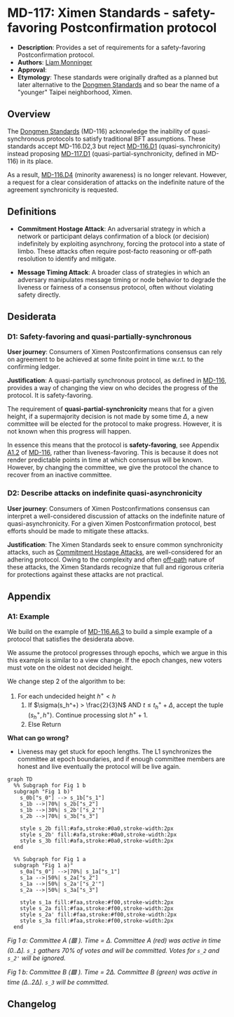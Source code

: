 # MD-117: Ximen Standards - safety-favoring Postconfirmation protocol

- **Description**: Provides a set of requirements for a safety-favoring Postconfirmation protocol.
- **Authors**: [Liam Monninger](mailto:liam@movementlabs.xyz)
- **Approval**:
- **Etymology**: These standards were originally drafted as a planned but later alternative to the [Dongmen Standards](https://github.com/movementlabsxyz/MIP/pull/116) and so bear the name of a "younger" Taipei neighborhood, Ximen.

## Overview

The [Dongmen Standards](https://github.com/movementlabsxyz/MIP/pull/116) (MD-116) acknowledge the inability of quasi-synchronous protocols to satisfy traditional BFT assumptions. These standards accept MD-116.D2,3 but reject [MD-116.D1](https://github.com/movementlabsxyz/MIP/tree/l-monninger/dongmen-standards/MD/md-n#d1-fully-synchronous) (quasi-synchronicity) instead proposing [MD-117.D1](#d1-partially-synchronous) (quasi-partial-synchronicity, defined in MD-116) in its place. 

As a result, [MD-116.D4](https://github.com/movementlabsxyz/MIP/tree/l-monninger/dongmen-standards/MD/md-n#d4-minority-aware) (minority awareness) is no longer relevant. However, a request for a clear consideration of attacks on the indefinite nature of the agreement synchronicity is requested. 

## Definitions

- **Commitment Hostage Attack**: An adversarial strategy in which a network or participant delays confirmation of a block (or decision) indefinitely by exploiting asynchrony, forcing the protocol into a state of limbo. These attacks often require post-facto reasoning or off-path resolution to identify and mitigate.

- **Message Timing Attack**: A broader class of strategies in which an adversary manipulates message timing or node behavior to degrade the liveness or fairness of a consensus protocol, often without violating safety directly.

## Desiderata

### D1: Safety-favoring and quasi-partially-synchronous

**User journey**: Consumers of Ximen Postconfirmations consensus can rely on agreement to be achieved at some finite point in time w.r.t. to the confirming ledger. 

**Justification**:
A quasi-partially synchronous protocol, as defined in [MD-116](https://github.com/movementlabsxyz/MIP/tree/l-monninger/dongmen-standards/MD/md-n), provides a way of changing the view on who decides the progress of the protocol. It is safety-favoring.

The requirement of **quasi-partial-synchronicity** means that for a given height, if a supermajority decision is not made by some time $\Delta$, a new committee will be elected for the protocol to make progress. However, it is not known when this progress will happen.

In essence this means that the protocol is **safety-favoring**, see Appendix [A1.2]() of [MD-116](https://github.com/movementlabsxyz/MIP/tree/l-monninger/dongmen-standards/MD/md-n), rather than liveness-favoring. This is because it does not render predictable points in time at which consensus will be known. However, by changing the committee, we give the protocol the chance to recover from an inactive committee.

### D2: Describe attacks on indefinite quasi-asynchronicity

**User journey**: Consumers of Ximen Postconfirmations consensus can interpret a well-considered discussion of attacks on the indefinite nature of quasi-asynchronicity. For a given Ximen Postconfirmation protocol, best efforts should be made to mitigate these attacks. 

**Justification**: The Ximen Standards seek to ensure common synchronicity attacks, such as [Commitment Hostage Attacks](https://github.com/movementlabsxyz/MIP/tree/main/MD/md-3), are well-considered for an adhering protocol. Owing to the complexity and often [off-path](https://economics.stackexchange.com/questions/57998/on-and-off-equilibrium-path-game-theory) nature of these attacks, the Ximen Standards recognize that full and rigorous criteria for protections against these attacks are not practical. 

## Appendix

### A1: Example

We build on the example of [MD-116.A6.3](https://github.com/movementlabsxyz/MIP/tree/l-monninger/dongmen-standards/MD/md-n#a63-revotes-single-counting-with-propagation) to build a simple example of a protocol that satisfies the desiderata above.

We assume the protocol progresses through epochs, which we argue in this this example is similar to a view change. If the epoch changes, new voters must vote on the oldest not decided height.

We change step 2 of the algorithm to be:

1. For each undecided height $h^+ < h$
    1. If $\sigma(s_h^+) > \frac{2}{3}N$ AND $t \leq t_h^+ + \Delta$, accept the tuple $(s_h^+, h^+)$. Continue processing slot $h^++1$.
    3. Else Return

**What can go wrong?**

- Liveness may get stuck for epoch lengths. The L1 synchronizes the committee at epoch boundaries, and if enough committee members are honest and live eventually the protocol will be live again.

```mermaid
graph TD
  %% Subgraph for Fig 1 b
  subgraph "Fig 1 b)"
    s_0b["s_0"] --> s_1b["s_1"]
    s_1b -->|70%| s_2b["s_2"]
    s_1b -->|30%| s_2b'["s_2'"]
    s_2b -->|70%| s_3b["s_3"]

    style s_2b fill:#afa,stroke:#0a0,stroke-width:2px
    style s_2b' fill:#afa,stroke:#0a0,stroke-width:2px
    style s_3b fill:#afa,stroke:#0a0,stroke-width:2px
  end

  %% Subgraph for Fig 1 a
  subgraph "Fig 1 a)"
    s_0a["s_0"] -->|70%| s_1a["s_1"]
    s_1a -->|50%| s_2a["s_2"]
    s_1a -->|50%| s_2a'["s_2'"]
    s_2a -->|50%| s_3a["s_3"]

    style s_1a fill:#faa,stroke:#f00,stroke-width:2px
    style s_2a fill:#faa,stroke:#f00,stroke-width:2px
    style s_2a' fill:#faa,stroke:#f00,stroke-width:2px
    style s_3a fill:#faa,stroke:#f00,stroke-width:2px
  end
```

*Fig 1 a: Committee A (🟥 ). Time = Δ. Committee A (red) was active in time (0..Δ]. `s_1` gathers 70% of votes and will be committed. Votes for `s_2` and `s_2'` will be ignored.*

*Fig 1 b: Committee B (🟩 ). Time = 2Δ. Committee B (green) was active in time (Δ..2Δ]. `s_3` will be committed.*

## Changelog
